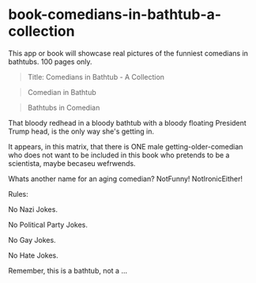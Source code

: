 # book-comedians-in-bathtub-a-collection
This app or book will showcase real pictures of the funniest comedians in bathtubs. 100 pages only.

> Title: Comedians in Bathtub - A Collection

> Comedian in Bathtub

> Bathtubs in Comedian

That bloody redhead in a bloody bathtub with a bloody floating President Trump head, is the only way she's getting in.

It appears, in this matrix, that there is ONE male getting-older-comedian who does not want to be included in this book who pretends to be a scientista, maybe becaseu wefrwends.

Whats another name for an aging comedian? NotFunny! NotIronicEither!

Rules:

No Nazi Jokes.

No Political Party Jokes.

No Gay Jokes.

No Hate Jokes.

Remember, this is a bathtub, not a ...

